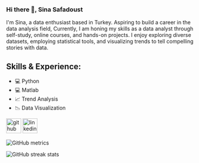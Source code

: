 ### Hi there 👋, Sina Safadoust
I'm Sina, a data enthusiast based in Turkey.
Aspiring to build a career in the data analysis field, Currently, I am honing my skills as a data analyst through self-study, online courses, and hands-on projects. I enjoy exploring diverse datasets, employing statistical tools, and visualizing trends to tell compelling stories with data.

## Skills & Experience:
* 💻 Python 
* 💻 Matlab
* 📈 Trend Analysis
* 📉 Data Visualization
  



[<img src='https://cdn.jsdelivr.net/npm/simple-icons@3.0.1/icons/github.svg' alt='github' height='40'>](https://github.com/sina-safa)  [<img src='https://cdn.jsdelivr.net/npm/simple-icons@3.0.1/icons/linkedin.svg' alt='linkedin' height='40'>](https://www.linkedin.com/in/sina-safadoust/)  

![GitHub metrics](https://metrics.lecoq.io/sina-safa)  

![GitHub streak stats](https://streak-stats.demolab.com/?user=sina-safa)  

